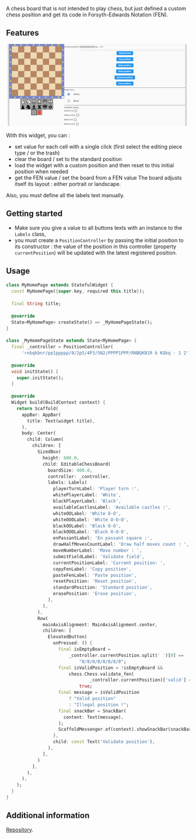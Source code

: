 A chess board that is not intended to play chess, but just defined a custom chess position and get its code in Forsyth-Edwards Notation (FEN).

## Features

![Preview](./preview.png)


With this widget, you can :
* set value for each cell with a single click (first select the editing piece type / or the trash)
* clear the board / set to the standard position
* load the widget with a custom position and then reset to this initial position when needed
* get the FEN value / set the board from a FEN value
The board adjusts itself its layout : either portrait or landscape.

Also, you must define all the labels text manually.

## Getting started

* Make sure you give a value to all buttons texts with an instance to the `Labels` class,
* you must create a `PositionController` by passing the initial position to its constructor : the value of
the position in this controller (property `currentPosition`) will be updated with the latest registered position.

## Usage

```dart
class MyHomePage extends StatefulWidget {
  const MyHomePage({super.key, required this.title});

  final String title;

  @override
  State<MyHomePage> createState() => _MyHomePageState();
}

class _MyHomePageState extends State<MyHomePage> {
  final _controller = PositionController(
      'rnbqkbnr/pp1ppppp/8/2p5/4P3/5N2/PPPP1PPP/RNBQKB1R b KQkq - 1 2');

  @override
  void initState() {
    super.initState();
  }

  @override
  Widget build(BuildContext context) {
    return Scaffold(
      appBar: AppBar(
        title: Text(widget.title),
      ),
      body: Center(
        child: Column(
          children: [
            SizedBox(
              height: 600.0,
              child: EditableChessBoard(
                boardSize: 400.0,
                controller: _controller,
                labels: Labels(
                  playerTurnLabel: 'Player turn :',
                  whitePlayerLabel: 'White',
                  blackPlayerLabel: 'Black',
                  availableCastlesLabel: 'Available castles :',
                  whiteOOLabel: 'White O-O',
                  whiteOOOLabel: 'White O-O-O',
                  blackOOLabel: 'Black O-O',
                  blackOOOLabel: 'Black O-O-O',
                  enPassantLabel: 'En passant square :',
                  drawHalfMovesCountLabel: 'Draw half moves count : ',
                  moveNumberLabel: 'Move number : ',
                  submitFieldLabel: 'Validate field',
                  currentPositionLabel: 'Current position: ',
                  copyFenLabel: 'Copy position',
                  pasteFenLabel: 'Paste position',
                  resetPosition: 'Reset position',
                  standardPosition: 'Standard position',
                  erasePosition: 'Erase position',
                ),
              ),
            ),
            Row(
              mainAxisAlignment: MainAxisAlignment.center,
              children: [
                ElevatedButton(
                  onPressed: () {
                    final isEmptyBoard =
                        _controller.currentPosition.split(' ')[0] ==
                            "8/8/8/8/8/8/8/8";
                    final isValidPosition = !isEmptyBoard &&
                        chess.Chess.validate_fen(
                                _controller.currentPosition)['valid'] ==
                            true;
                    final message = isValidPosition
                        ? "Valid position"
                        : "Illegal position !";
                    final snackBar = SnackBar(
                      content: Text(message),
                    );
                    ScaffoldMessenger.of(context).showSnackBar(snackBar);
                  },
                  child: const Text('Validate position'),
                ),
              ],
            )
          ],
        ),
      ),
    );
  }
}

```

## Additional information

[Repository](https://github.com/loloof64/FlutterEditableChessBoard).
